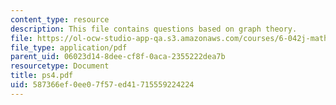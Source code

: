 ```yaml
---
content_type: resource
description: This file contains questions based on graph theory.
file: https://ol-ocw-studio-app-qa.s3.amazonaws.com/courses/6-042j-mathematics-for-computer-science-fall-2005/587366ef0ee07f57ed41715559224224_ps4.pdf
file_type: application/pdf
parent_uid: 06023d14-8dee-cf8f-0aca-2355222dea7b
resourcetype: Document
title: ps4.pdf
uid: 587366ef-0ee0-7f57-ed41-715559224224
---
```

